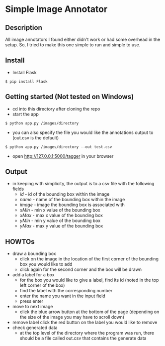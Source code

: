 # Simple Image Annotator

## Description
All image annotators I found either didn't work or had some overhead in the setup. So, I tried to make this one simple to run and simple to use.

## Install
* Install Flask
```
$ pip install Flask
```

## Getting started (Not tested on Windows)
* cd into this directory after cloning the repo
* start the app
```
$ python app.py /images/directory
```
* you can also specify the file you would like the annotations output to (out.csv is the default)
```
$ python app.py /images/directory --out test.csv
```
* open http://127.0.0.1:5000/tagger in your browser

## Output
* in keeping with simplicity, the output is to a csv file with the following fields
    * *id* - id of the bounding box within the image
    * *name* - name of the bounding box within the image
    * *image* - image the bounding box is associated with
    * *xMin* - min x value of the bounding box
    * *xMax* - max x value of the bounding box
    * *yMin* - min y value of the bounding box
    * *yMax* - max y value of the bounding box

## HOWTOs
* draw a bounding box
  * click on the image in the location of the first corner of the bounding box you would like to add
  * click again for the second corner and the box will be drawn
* add a label for a box
  * for the box you would like to give a label, find its id (noted in the top left corner of the box)
  * find the label with the corresponding number
  * enter the name you want in the input field
  * press enter
* move to next image
  * click the blue arrow button at the bottom of the page (depending on the size of the image you may have to scroll down)
* remove label
  click the red button on the label you would like to remove
* check generated data
  * at the top level of the directory where the program was run, there should be a file called out.csv that contains the generate data
